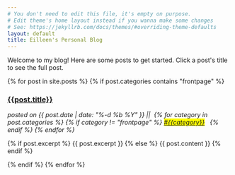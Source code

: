 ```yaml
---
# You don't need to edit this file, it's empty on purpose.
# Edit theme's home layout instead if you wanna make some changes
# See: https://jekyllrb.com/docs/themes/#overriding-theme-defaults
layout: default
title: Eilleen's Personal Blog
---
```


Welcome to my blog! Here are some posts to get started. Click a post's title to see the full post.

{% for post in site.posts %}
{% if post.categories contains "frontpage" %}
  <div id="post-short">
    <a href="{{site.url}}{{site.baseurl}}{{post.url}}">
      <h3>{{post.title}}</h3>
    </a>
    <i>posted on {{ post.date | date: "%-d %b %Y" }} ||&nbsp;
      {% for category in post.categories %}
        {% if category != "frontpage" %}
        <mark><a href="{{site.url}}{{site.baseurl}}/categories/{{category}}/">#{{category}}</a></mark>
          &nbsp;
        {% endif %}
      {% endfor %}</i>
    <p>
      {% if post.excerpt %}
        {{ post.excerpt }}
      {% else %}
        {{ post.content }}
      {% endif %}
    </p>
  </div>
{% endif %}
{% endfor %}
